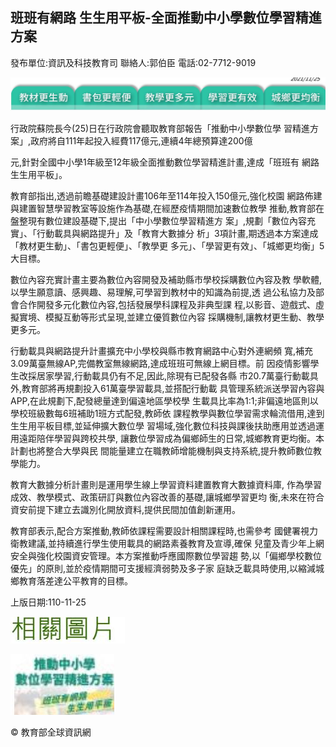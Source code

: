 ## 班班有網路 生生用平板-全面推動中小學數位學習精進方案

發布單位:資訊及科技教育司 聯絡人:郭伯臣 電話:02-7712-9019

![](_page_0_Picture_5.jpeg)

行政院蘇院長今(25)日在行政院會聽取教育部報告「推動中小學數位學 習精進方案」,政府將自111年起投入經費117億元,連續4年總預算達200億

元,針對全國中小學1年級至12年級全面推動數位學習精進計畫,達成「班班有 網路 生生用平板」。

教育部指出,透過前瞻基礎建設計畫106年至114年投入150億元,強化校園 網路佈建與建置智慧學習教室等設施作為基礎,在經歷疫情期間加速數位教學 推動,教育部在盤整現有數位建設基礎下,提出「中小學數位學習精進方 案」,規劃「數位內容充實」、「行動載具與網路提升」及「教育大數據分 析」3項計畫,期透過本方案達成「教材更生動」、「書包更輕便」、「教學更 多元」、「學習更有效」、「城鄉更均衡」5大目標。

數位內容充實計畫主要為數位內容開發及補助縣市學校採購數位內容及教 學軟體,以學生願意讀、感興趣、易理解,可學習到教材中的知識為前提,透 過公私協力及部會合作開發多元化數位內容,包括發展學科課程及非典型課 程,以影音、遊戲式、虛擬實境、模擬互動等形式呈現,並建立優質數位內容 採購機制,讓教材更生動、教學更多元。

行動載具與網路提升計畫擴充中小學校與縣市教育網路中心對外連網頻 寬,補充3.09萬臺無線AP,完備教室無線網路,達成班班可無線上網目標。前 因疫情影響學生改採居家學習,行動載具仍有不足,因此,除現有已配發各縣 市20.7萬臺行動載具外,教育部將再規劃投入61萬臺學習載具,並搭配行動載 具管理系統派送學習內容與APP,在此規劃下,配發總量達到偏遠地區學校學 生載具比率為1:1;非偏遠地區則以學校班級數每6班補助1班方式配發,教師依 課程教學與數位學習需求輪流借用,達到生生用平板目標,並延伸擴大數位學 習場域,強化數位科技與課後扶助應用並透過運用遠距陪伴學習與跨校共學, 讓數位學習成為偏鄉師生的日常,城鄉教育更均衡。本計劃也將整合大學與民 間能量建立在職教師增能機制與支持系統,提升教師數位教學能力。

教育大數據分析計畫則是運用學生線上學習資料建置教育大數據資料庫, 作為學習成效、教學模式、政策研訂與數位內容改善的基礎,讓城鄉學習更均 衡,未來在符合資安前提下建立去識別化開放資料,提供民間加值創新運用。

教育部表示,配合方案推動,教師依課程需要設計相關課程時,也需參考 國健署視力衛教建議,並持續進行學生使用載具的網路素養教育及宣導,確保 兒童及青少年上網安全與強化校園資安管理。本方案推動呼應國際數位學習趨 勢,以「偏鄉學校數位優先」的原則,並於疫情期間可支援經濟弱勢及多子家 庭缺乏載具時使用,以縮減城鄉教育落差達公平教育的目標。

上版日期:110-11-25

![](_page_2_Picture_2.jpeg)

![](_page_2_Picture_3.jpeg)

© 教育部全球資訊網